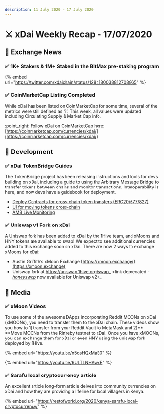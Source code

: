 ```yaml
---
description: 11 July 2020 - 17 July 2020
---
```


# ⚔️ xDai Weekly Recap - 17/07/2020

## :satellite: Exchange News

### ✅ 1K+ Stakers & 1M+ Staked in the BitMax pre-staking program

{% embed url="https://twitter.com/xdaichain/status/1284180038812708865" %}

### ✅ CoinMarketCap Listing Completed

While xDai has been listed on CoinMarketCap for some time, several of the metrics were still defined as ‘?’. This week, all values were updated including Circulating Supply & Market Cap info.&#x20;

:point\_right: Follow xDai on CoinMarketCap here: [https://coinmarketcap.com/currencies/xdai/](https://coinmarketcap.com/currencies/xdai/)

## :office: Development

### ✅ xDai TokenBridge Guide**s**

The TokenBridge project has been releasing instructions and tools for devs building on xDai, including a guide to using the Arbitrary Message Bridge to transfer tokens between chains and monitor transactions. Interoperability is here, and now devs have a guidebook for deployment.&#x20;

* [Deploy Contracts for cross-chain token transfers (ERC20/677/827)](https://docs.tokenbridge.net/eth-xdai-amb-bridge/deploy-erc20-erc677-erc827-to-erc677-amb-bridge-extension)
* [UI for moving tokens cross-chain](https://docs.tokenbridge.net/eth-xdai-amb-bridge/ui-to-transfer-tokens-through-amb)
* [AMB Live Monitoring](https://alm-xdai.herokuapp.com)

### ✅ Uniswap v1 Fork on xDai

A Uniswap fork has been added to xDai by the 1Hive team, and xMoons and HNY tokens are available to swap! We expect to see additional currencies added to this exchange soon on xDai. There are now 2 ways to exchange xMoons for xDai:

* Austin Griffith’s xMoon Exchange [https://xmoon.exchange/](https://xmoon.exchange)
* Uniswap fork at https://uniswap.1hive.org/swap_ \<link deprecated - _[_honeyswap_](https://honeyswap.org)_ now available for Uniswap v2>_

## :newspaper: Media

### ✅ **xMoon Videos**

To use some of the awesome DApps incorporating Reddit MOONs on xDai (xMOONs), you need to transfer them to the xDai chain. These videos show you how to 1) transfer from your Reddit Vault to MetaMask and 2)** **Move MOONs from the Rinkeby testnet to xDai.  Once you have xMOONs, you can exchange them for xDai or even HNY using the uniswap fork deployed by 1Hive.&#x20;

{% embed url="https://youtu.be/n5osHQxMaS0" %}

{% embed url="https://youtu.be/6ULTLNHAwxE" %}

### ✅ **Sarafu local cryptocurrency article**

An excellent article long-form article delves into community currencies on xDai and how they are providing a lifeline for local villagers in Kenya.

{% embed url="https://restofworld.org/2020/kenya-sarafu-local-cryptocurrency/" %}



